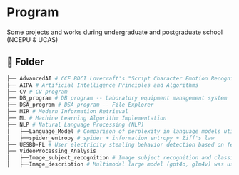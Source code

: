 <!--
 * Copyright (c) 2023 by Huanxuan Liao, huanxuanliao@gmail.com, All Rights Reserved. 
 * @Author: Xnhyacinth, Xnhyacinth@qq.com
 * @Date: 2023-11-13 05:30:22
-->
# Program
Some projects and works during undergraduate and postgraduate school (NCEPU & UCAS)

## 📁 Folder

```bash
├── AdvancedAI # CCF BDCI Lovecraft's "Script Character Emotion Recognition" Competition Question
├── AIPA # Artificial Intelligence Principles and Algorithms
├── CV # CV program
├── DB_program # DB program -- Laboratory equipment management system
├── DSA_program # DSA program -- File Explorer
├── MIR # Modern Information Retrieval
├── ML # Machine Learning Algorithm Implementation
├── NLP # Natural Language Processing (NLP)
│   ├──Language_Model # Comparison of perplexity in language models utilizing different networks
│   ├──spider_entropy # spider + information entropy + Ziff's law
├── UESBD-FL # User electricity stealing behavior detection based on federated learning
├── VideoProcessing_Analysis
│   ├──Image_subject_recognition # Image subject recognition and classification in electronic mental sandtable dataset
│   ├──Image_description # Multimodal large model (gpt4o, glm4v) was used to generate the image description of the sand table
```